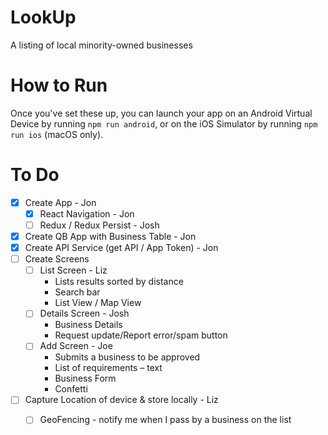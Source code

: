 # LookUp
A listing of local minority-owned businesses

# How to Run
Once you've set these up, you can launch your app on an Android Virtual Device by running `npm run android`, or on the iOS Simulator by running `npm run ios` (macOS only).

# To Do
- [x] Create App - Jon
  - [x] React Navigation - Jon
  - [ ] Redux / Redux Persist - Josh
- [x] Create QB App with Business Table - Jon
- [x] Create API Service (get API / App Token) - Jon
- [ ] Create Screens
  - [ ] List Screen - Liz
      - Lists results sorted by distance
      - Search bar
      - List View / Map View
  - [ ] Details Screen - Josh
      - Business Details
      - Request update/Report error/spam button
  - [ ] Add Screen - Joe
      - Submits a business to be approved
      - List of requirements – text
      - Business Form
      - Confetti
- [ ] Capture Location of device & store locally - Liz
  - [ ] GeoFencing - notify me when I pass by a business on the list
  
